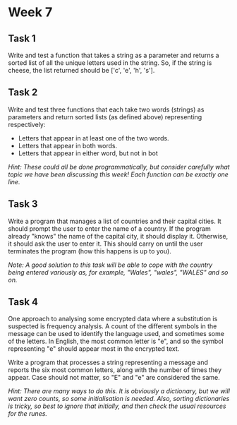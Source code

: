 # Week 7
## Task 1
Write and test a function that takes a string as a parameter and returns a sorted list
of all the unique letters used in the string. So, if the string is cheese, the list
returned should be ['c', 'e', 'h', 's'].

## Task 2
Write and test three functions that each take two words (strings) as parameters and
return sorted lists (as defined above) representing respectively:

- Letters that appear in at least one of the two words.
- Letters that appear in both words.
- Letters that appear in either word, but not in bot

_Hint: These could all be done programmatically, but consider carefully what topic we
have been discussing this week! Each function can be exactly one line._

## Task 3
Write a program that manages a list of countries and their capital cities. It should
prompt the user to enter the name of a country. If the program already "knows"
the name of the capital city, it should display it. Otherwise, it should ask the user to
enter it. This should carry on until the user terminates the program (how this
happens is up to you).

_Note: A good solution to this task will be able to cope with the country being entered
variously as, for example, "Wales", "wales", "WALES" and so on._

## Task 4
One approach to analysing some encrypted data where a substitution is suspected
is frequency analysis. A count of the different symbols in the message can be used
to identify the language used, and sometimes some of the letters. In English, the
most common letter is "e", and so the symbol representing "e" should appear most
in the encrypted text.

Write a program that processes a string representing a message and reports the six
most common letters, along with the number of times they appear. Case should
not matter, so "E" and "e" are considered the same.

_Hint: There are many ways to do this. It is obviously a dictionary, but we will want
zero counts, so some initialisation is needed. Also, sorting dictionaries is tricky, so
best to ignore that initially, and then check the usual resources for the runes._